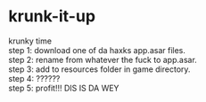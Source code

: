 # krunk-it-up
krunky time  
step 1:
download one of da haxks app.asar files.  
step 2:
rename from whatever the fuck to app.asar.  
step 3:
add to resources folder in game directory.  
step 4:
??????  
step 5:
profit!!!
DIS IS DA WEY  

